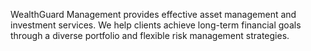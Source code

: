 WealthGuard Management provides effective asset management and investment services. We help clients achieve long-term financial goals through a diverse portfolio and flexible risk management strategies.
